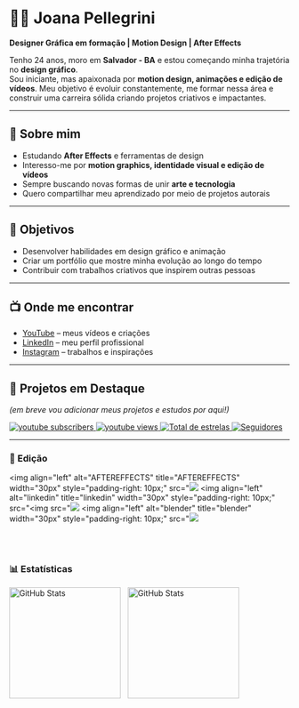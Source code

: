 # 👩‍💻 Joana Pellegrini  

**Designer Gráfica em formação | Motion Design | After Effects**  

Tenho 24 anos, moro em **Salvador - BA** e estou começando minha trajetória no **design gráfico**.  
Sou iniciante, mas apaixonada por **motion design, animações e edição de vídeos**. Meu objetivo é evoluir constantemente, me formar nessa área e construir uma carreira sólida criando projetos criativos e impactantes.  

---

## 🎨 Sobre mim
- Estudando **After Effects** e ferramentas de design  
- Interesso-me por **motion graphics, identidade visual e edição de vídeos**  
- Sempre buscando novas formas de unir **arte e tecnologia**  
- Quero compartilhar meu aprendizado por meio de projetos autorais  

---

## 🌱 Objetivos
- Desenvolver habilidades em design gráfico e animação  
- Criar um portfólio que mostre minha evolução ao longo do tempo  
- Contribuir com trabalhos criativos que inspirem outras pessoas  

---

## 📺 Onde me encontrar
- [YouTube](https://www.youtube.com/) – meus vídeos e criações  
- [LinkedIn](https://www.linkedin.com/) – meu perfil profissional  
- [Instagram](https://www.instagram.com/) – trabalhos e inspirações  

---

## 🚀 Projetos em Destaque
*(em breve vou adicionar meus projetos e estudos por aqui!)*  


<p align="left">
    <a href="https://www.youtube.com/@larissakich?sub_confirmation=1">
        <img 
            alt="youtube subscribers" 
            title="Inscreva-se no meu canal" 
            src="https://custom-icon-badges.demolab.com/youtube/channel/subscribers/UCo-gJ8RnTn5akHqHvO55DVA?color=%23E05D44&label=Inscreva-se&logo=video&logoColor=white&style=for-the-badge&labelColor=CE4630"
        />
    </a>
    <a href="https://www.youtube.com/@larissakich">
        <img 
            alt="youtube views" 
            title="Vizualizações no YouTube" 
            src="https://custom-icon-badges.demolab.com/youtube/channel/views/UCo-gJ8RnTn5akHqHvO55DVA?color=%23E1AD0E&logo=eye&logoColor=white&style=for-the-badge&labelColor=C79600"
        />
    </a> 
    <a href="https://github.com/Larissakich?tab=repositories&sort=stargazers">
        <img 
            alt="Total de estrelas" 
            title="Total de estrelas GitHub" 
            src="https://custom-icon-badges.demolab.com/github/stars/Larissakich?color=55960c&style=for-the-badge&labelColor=488207&logo=star&label=estrelas"
        />
    </a>
    <a href="https://github.com/Larissakich?tab=followers">
        <img 
            alt="Seguidores" 
            title="Me siga no GitHub" 
            src="https://custom-icon-badges.demolab.com/github/followers/Larissakich?color=236ad3&labelColor=1155ba&style=for-the-badge&logo=github&label=Seguidores&logoColor=white"
        />
    </a>
</p>

---

### 🤖 Edição

<img 
    align="left" 
    alt="AFTEREFFECTS"
    title="AFTEREFFECTS" 
    width="30px" 
    style="padding-right: 10px;" 
    src="<img src="https://cdn.jsdelivr.net/gh/devicons/devicon@latest/icons/aftereffects/aftereffects-original.svg" 
/>
<img 
    align="left" 
    alt="linkedin" 
    title="linkedin"
    width="30px" 
    style="padding-right: 10px;" 
    src="<img src="<img src="https://cdn.jsdelivr.net/gh/devicons/devicon@latest/icons/linkedin/linkedin-original.svg"
/>
<img 
    align="left" 
    alt="blender" 
    title="blender"
    width="30px" 
    style="padding-right: 10px;" 
    src="<img src="https://cdn.jsdelivr.net/gh/devicons/devicon@latest/icons/blender/blender-original.svg" 
/>

<br/>
<br/>

### 📊 Estatísticas

<p>
  <img 
    align="left" 
    alt="GitHub Stats" 
    height="200" 
    style="padding-right: 10px;" 
    src="https://github-readme-stats.vercel.app/api?username=joanapellegrini&show_icons=true&theme=tokyonight&include_all_commits=true&locale=pt-br" 
  />

<img 
      align="left" 
      alt="GitHub Stats" 
      height="200" 
      src="https://github-readme-stats.vercel.app/api/top-langs/?username=joanapellegrini&theme=tokyonight&layout=compact&custom_title=Tecnologias&langs_count=9" 
  />

</p>
